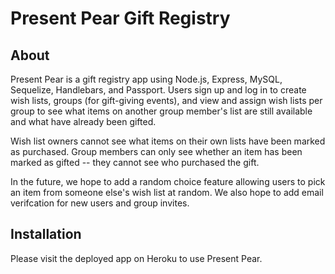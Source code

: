 # Present Pear Gift Registry

## About

Present Pear is a gift registry app using Node.js, Express, MySQL, Sequelize, Handlebars, and Passport. Users sign up and log in to create wish lists, groups (for gift-giving events), and view and assign wish lists per group to see what items on another group member's list are still available and what have already been gifted. 

Wish list owners cannot see what items on their own lists have been marked as purchased. Group members can only see whether an item has been marked as gifted -- they cannot see who purchased the gift.

In the future, we hope to add a random choice feature allowing users to pick an item from someone else's wish list at random. We also hope to add email verifcation for new users and group invites.

## Installation

Please visit the deployed app on Heroku []() to use Present Pear.

